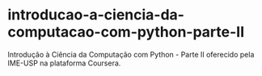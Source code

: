 # introducao-a-ciencia-da-computacao-com-python-parte-II
Introdução à Ciência da Computação com Python - Parte II oferecido pela IME-USP na plataforma Coursera.

